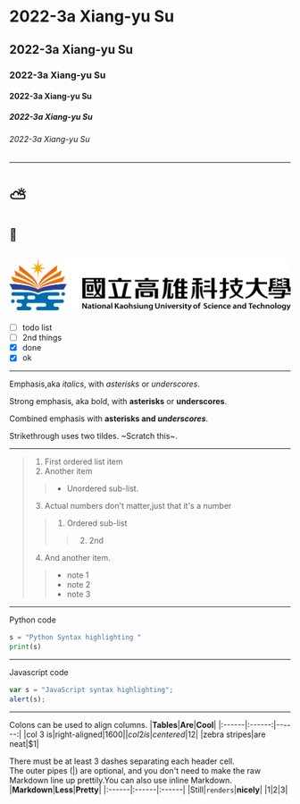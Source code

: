 # 2022-3a Xiang-yu Su
## 2022-3a Xiang-yu Su
### 2022-3a Xiang-yu Su
#### 2022-3a Xiang-yu Su
##### 2022-3a Xiang-yu Su
###### 2022-3a Xiang-yu Su
---
# :partly_sunny:
## :cactus:

![nkust](nkust.png "nkust")
---
- [ ] todo list
- [ ] 2nd things
- [x] done
- [x] ok
---

Emphasis,aka *italics*, with *asterisks* or *underscores*.

Strong emphasis, aka bold, with **asterisks** or **underscores**.

Combined emphasis with **asterisks and *underscores***.

Strikethrough uses two tildes. ~Scratch this~.

---
>1. First ordered list item 
>2. Another item 
>>* Unordered sub-list.
>3. Actual numbers don't matter,just that it's a number
>>1. Ordered sub-list
>>>2. 2nd
>4. And another item.
>>* note 1
>>* note 2
>>* note 3

---

Python code
```python
s = "Python Syntax highlighting "
print(s)
```
---

Javascript code
```javascript
var s = "JavaScript syntax highlighting";
alert(s);
```
---
Colons can be used to align columns.
|**Tables**|**Are**|**Cool**|
|:------|:------:|------:|
|col 3 is|right-aligned|$1600|
|col 2 is|centered|$12|
|zebra stripes|are neat|$1|

There must be at least 3 dashes separating each header cell.<br>
The outer pipes (|) are optional, and you don't need to make the raw Markdown line up prettily.You can also use inline Markdown.
|**Markdown**|**Less**|**Pretty**|
|:------|:------|:------|
|Still|`renders`|**nicely**| 
|1|2|3|

